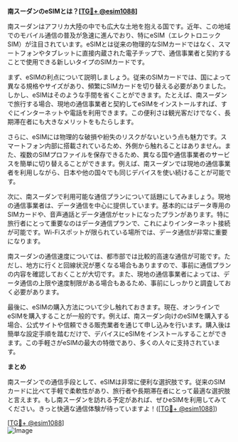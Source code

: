 **南スーダンのeSIMとは？[[TG💪+ @esim1088](https://t.me/s/esim1088)]**

南スーダンはアフリカ大陸の中でも広大な土地を抱える国です。近年、この地域でのモバイル通信の普及が急速に進んでおり、特にeSIM（エレクトロニックSIM）が注目されています。eSIMとは従来の物理的なSIMカードではなく、スマートフォンやタブレットに直接内蔵された電子チップで、通信事業者と契約することで使用できる新しいタイプのSIMカードです。

まず、eSIMの利点について説明しましょう。従来のSIMカードでは、国によって異なる規格やサイズがあり、頻繁にSIMカードを切り替える必要がありました。しかし、eSIMはそのような手間を省くことができます。たとえば、南スーダンで旅行する場合、現地の通信事業者と契約してeSIMをインストールすれば、すぐにインターネットや電話を利用できます。この便利さは観光客だけでなく、長期滞在者にも大きなメリットをもたらします。

さらに、eSIMには物理的な破損や紛失のリスクがないという点も魅力です。スマートフォン内部に搭載されているため、外側から触れることはありません。また、複数のSIMプロファイルを保存できるため、異なる国や通信事業者のサービスを簡単に切り替えることができます。例えば、南スーダンでは現地の通信事業者を利用しながら、日本や他の国々でも同じデバイスを使い続けることが可能です。

次に、南スーダンで利用可能な通信プランについて話題にしてみましょう。現地の通信事業者は、データ通信を中心に提供しています。基本的にはデータ専用のSIMカードや、音声通話とデータ通信がセットになったプランがあります。特に旅行者にとって重要なのはデータ通信プランで、これによりインターネット接続が可能です。Wi-Fiスポットが限られている場所では、データ通信が非常に重要になります。

南スーダンの通信速度については、都市部では比較的高速な通信が可能です。ただし、地方に行くと回線状況が悪くなる場合もありますので、事前に通信プランの内容を確認しておくことが大切です。また、現地の通信事業者によっては、データ通信の上限や速度制限がある場合もあるため、事前にしっかりと調査しておく必要があります。

最後に、eSIMの購入方法について少し触れておきます。現在、オンラインでeSIMを購入することが一般的です。例えば、南スーダン向けのeSIMを購入する場合、公式サイトや信頼できる販売業者を通じて申し込みを行います。購入後は簡単な設定手順を踏むだけで、デバイスにeSIMをインストールすることができます。この手軽さがeSIMの最大の特徴であり、多くの人々に支持されています。

**まとめ**

南スーダンでの通信手段として、eSIMは非常に便利な選択肢です。従来のSIMカードに比べて手軽で柔軟性があり、旅行者や長期滞在者にとって最適な選択肢と言えます。もし南スーダンを訪れる予定があれば、ぜひeSIMを利用してみてください。きっと快適な通信体験が待っていますよ！([[TG💪+ @esim1088](https://t.me/s/esim1088)])

[[TG💪+ @esim1088](https://t.me/s/esim1088)]  
![Image](https://i.postimg.cc/Y0z9fWf4/image.png)